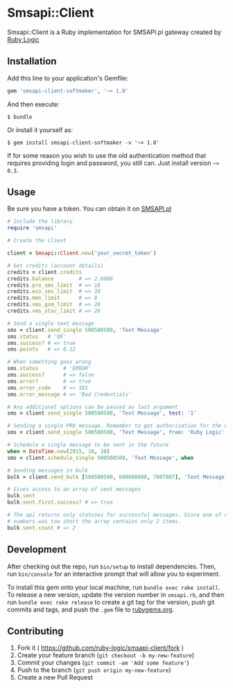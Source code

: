 # Smsapi::Client

Smsapi::Client is a Ruby implementation for SMSAPI.pl gateway created by [Ruby Logic](http://rubylogic.pl)

## Installation

Add this line to your application's Gemfile:

```ruby
gem 'smsapi-client-softmaker', '~> 1.0'
```

And then execute:

    $ bundle

Or install it yourself as:

    $ gem install smsapi-client-softmaker -v '~> 1.0'

If for some reason you wish to use the old authentication method that requires providing login and password, you still can. Just install version `~> 0.3`.

## Usage

Be sure you have a token. You can obtain it on [SMSAPI.pl](http://smsapi.pl)

```ruby
# Include the library
require 'smsapi'

# Create the client

client = Smsapi::Client.new('your_secret_token')

# Get credits (account details)
credits = client.credits
credits.balance        # => 2.6600
credits.pro_sms_limit  # => 16
credits.eco_sms_limit  # => 38
credits.mms_limit      # => 8
credits.vms_gsm_limit  # => 26
credits.vms_stac_limit # => 26

# Send a single text message
sms = client.send_single 500500500, 'Text Message'
sms.status   # 'OK'
sms.success? # => true
sms.points   # => 0.12

# When something goes wrong
sms.status        # 'ERROR'
sms.success?      # => false
sms.error?        # => true
sms.error_code    # => 101
sms.error_message # => 'Bad Credentials'

# Any additional options can be passed as last argument
sms = client.send_single 500500500, 'Text Message', test: '1'

# Sending a single PRO message. Remember to get authorisation for the name here: https://ssl.smsapi.pl/sms_settings/sendernames
sms = client.send_single 500500500, 'Text Message', from: 'Ruby Logic'

# Schedule a single message to be sent in the future
when = DateTime.new(2015, 10, 10)
sms = client.schedule_single 500500500, 'Text Message', when

# Sending messages in bulk
bulk = client.send_bulk [500500500, 600600600, 7007007], 'Text Message', test: '1'

# Gives access to an array of sent messages
bulk.sent
bulk.sent.first.success? # => true

# The api returns only statuses for successful messages. Since one of our
# numbers was too short the array contains only 2 items.
bulk.sent.count # => 2
```

## Development

After checking out the repo, run `bin/setup` to install dependencies. Then, run `bin/console` for an interactive prompt that will allow you to experiment.

To install this gem onto your local machine, run `bundle exec rake install`. To release a new version, update the version number in `smsapi.rb`, and then run `bundle exec rake release` to create a git tag for the version, push git commits and tags, and push the `.gem` file to [rubygems.org](https://rubygems.org).

## Contributing

1. Fork it ( https://github.com/ruby-logic/smsapi-client/fork )
2. Create your feature branch (`git checkout -b my-new-feature`)
3. Commit your changes (`git commit -am 'Add some feature'`)
4. Push to the branch (`git push origin my-new-feature`)
5. Create a new Pull Request
